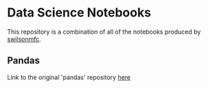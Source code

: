 # Data Science Notebooks

This repository is a combination of all of the notebooks produced by [swilsonmfc](https://github.com/swilsonmfc). 

## Pandas

Link to the original 'pandas' repository [here](https://github.com/swilsonmfc/pandas)